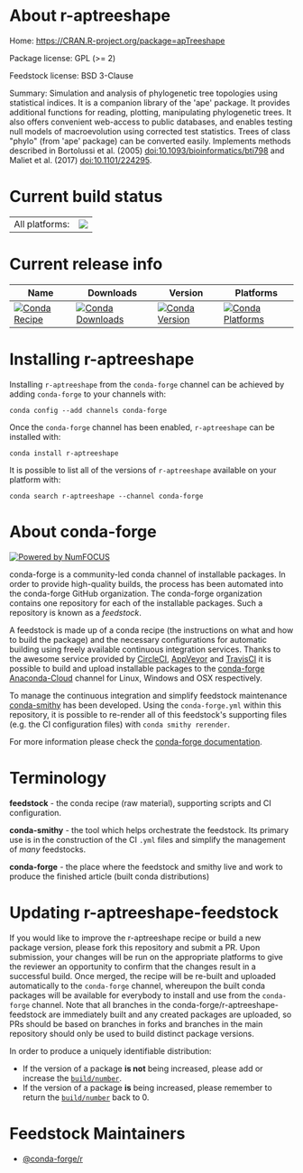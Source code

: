 About r-aptreeshape
===================

Home: https://CRAN.R-project.org/package=apTreeshape

Package license: GPL (>= 2)

Feedstock license: BSD 3-Clause

Summary: Simulation and analysis of phylogenetic tree topologies using statistical indices. It is a companion library of the 'ape' package. It provides additional functions for reading, plotting, manipulating phylogenetic trees. It also offers convenient web-access to public databases, and enables testing null models of macroevolution using corrected test statistics.  Trees of class "phylo" (from 'ape' package) can be converted easily. Implements methods described in Bortolussi et al. (2005) <doi:10.1093/bioinformatics/bti798> and Maliet et al. (2017)  <doi:10.1101/224295>.



Current build status
====================


<table><tr><td>All platforms:</td>
    <td>
      <a href="https://dev.azure.com/conda-forge/feedstock-builds/_build/latest?definitionId=7500&branchName=master">
        <img src="https://dev.azure.com/conda-forge/feedstock-builds/_apis/build/status/r-aptreeshape-feedstock?branchName=master">
      </a>
    </td>
  </tr>
</table>

Current release info
====================

| Name | Downloads | Version | Platforms |
| --- | --- | --- | --- |
| [![Conda Recipe](https://img.shields.io/badge/recipe-r--aptreeshape-green.svg)](https://anaconda.org/conda-forge/r-aptreeshape) | [![Conda Downloads](https://img.shields.io/conda/dn/conda-forge/r-aptreeshape.svg)](https://anaconda.org/conda-forge/r-aptreeshape) | [![Conda Version](https://img.shields.io/conda/vn/conda-forge/r-aptreeshape.svg)](https://anaconda.org/conda-forge/r-aptreeshape) | [![Conda Platforms](https://img.shields.io/conda/pn/conda-forge/r-aptreeshape.svg)](https://anaconda.org/conda-forge/r-aptreeshape) |

Installing r-aptreeshape
========================

Installing `r-aptreeshape` from the `conda-forge` channel can be achieved by adding `conda-forge` to your channels with:

```
conda config --add channels conda-forge
```

Once the `conda-forge` channel has been enabled, `r-aptreeshape` can be installed with:

```
conda install r-aptreeshape
```

It is possible to list all of the versions of `r-aptreeshape` available on your platform with:

```
conda search r-aptreeshape --channel conda-forge
```


About conda-forge
=================

[![Powered by NumFOCUS](https://img.shields.io/badge/powered%20by-NumFOCUS-orange.svg?style=flat&colorA=E1523D&colorB=007D8A)](http://numfocus.org)

conda-forge is a community-led conda channel of installable packages.
In order to provide high-quality builds, the process has been automated into the
conda-forge GitHub organization. The conda-forge organization contains one repository
for each of the installable packages. Such a repository is known as a *feedstock*.

A feedstock is made up of a conda recipe (the instructions on what and how to build
the package) and the necessary configurations for automatic building using freely
available continuous integration services. Thanks to the awesome service provided by
[CircleCI](https://circleci.com/), [AppVeyor](https://www.appveyor.com/)
and [TravisCI](https://travis-ci.com/) it is possible to build and upload installable
packages to the [conda-forge](https://anaconda.org/conda-forge)
[Anaconda-Cloud](https://anaconda.org/) channel for Linux, Windows and OSX respectively.

To manage the continuous integration and simplify feedstock maintenance
[conda-smithy](https://github.com/conda-forge/conda-smithy) has been developed.
Using the ``conda-forge.yml`` within this repository, it is possible to re-render all of
this feedstock's supporting files (e.g. the CI configuration files) with ``conda smithy rerender``.

For more information please check the [conda-forge documentation](https://conda-forge.org/docs/).

Terminology
===========

**feedstock** - the conda recipe (raw material), supporting scripts and CI configuration.

**conda-smithy** - the tool which helps orchestrate the feedstock.
                   Its primary use is in the construction of the CI ``.yml`` files
                   and simplify the management of *many* feedstocks.

**conda-forge** - the place where the feedstock and smithy live and work to
                  produce the finished article (built conda distributions)


Updating r-aptreeshape-feedstock
================================

If you would like to improve the r-aptreeshape recipe or build a new
package version, please fork this repository and submit a PR. Upon submission,
your changes will be run on the appropriate platforms to give the reviewer an
opportunity to confirm that the changes result in a successful build. Once
merged, the recipe will be re-built and uploaded automatically to the
`conda-forge` channel, whereupon the built conda packages will be available for
everybody to install and use from the `conda-forge` channel.
Note that all branches in the conda-forge/r-aptreeshape-feedstock are
immediately built and any created packages are uploaded, so PRs should be based
on branches in forks and branches in the main repository should only be used to
build distinct package versions.

In order to produce a uniquely identifiable distribution:
 * If the version of a package **is not** being increased, please add or increase
   the [``build/number``](https://conda.io/docs/user-guide/tasks/build-packages/define-metadata.html#build-number-and-string).
 * If the version of a package **is** being increased, please remember to return
   the [``build/number``](https://conda.io/docs/user-guide/tasks/build-packages/define-metadata.html#build-number-and-string)
   back to 0.

Feedstock Maintainers
=====================

* [@conda-forge/r](https://github.com/conda-forge/r/)

